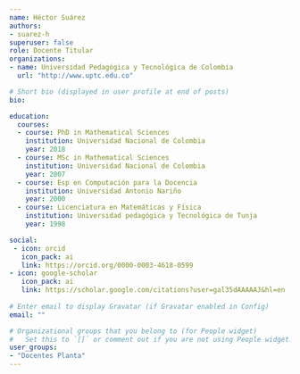 ```yaml
---
name: Héctor Suárez
authors:
- suarez-h
superuser: false
role: Docente Titular
organizations:
- name: Universidad Pedagógica y Tecnológica de Colombia
  url: "http://www.uptc.edu.co"

# Short bio (displayed in user profile at end of posts)
bio: 

education:
  courses:
  - course: PhD in Mathematical Sciences
    institution: Universidad Nacional de Colombia
    year: 2018
  - course: MSc in Mathematical Sciences
    institution: Universidad Nacional de Colombia
    year: 2007
  - course: Esp en Computación para la Docencia
    institution: Universidad Antonio Nariño
    year: 2000    
  - course: Licenciatura en Matemáticas y Física
    institution: Universidad pedagógica y Tecnológica de Tunja
    year: 1998

social:
 - icon: orcid
   icon_pack: ai
   link: https://orcid.org/0000-0003-4618-0599
- icon: google-scholar
   icon_pack: ai
   link: https://scholar.google.com/citations?user=gal35dAAAAAJ&hl=en
   
# Enter email to display Gravatar (if Gravatar enabled in Config)
email: ""

# Organizational groups that you belong to (for People widget)
#   Set this to `[]` or comment out if you are not using People widget.
user_groups:
- "Docentes Planta"
---
```



